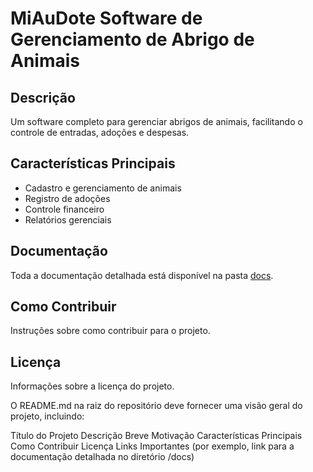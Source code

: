 # MiAuDote Software de Gerenciamento de Abrigo de Animais

## Descrição

Um software completo para gerenciar abrigos de animais, facilitando o controle de entradas, adoções e despesas.

## Características Principais

- Cadastro e gerenciamento de animais
- Registro de adoções
- Controle financeiro
- Relatórios gerenciais

## Documentação

Toda a documentação detalhada está disponível na pasta [docs](./docs).

## Como Contribuir

Instruções sobre como contribuir para o projeto.

## Licença

Informações sobre a licença do projeto.


O README.md na raiz do repositório deve fornecer uma visão geral do projeto, incluindo:

Título do Projeto
Descrição Breve
Motivação
Características Principais
Como Contribuir
Licença
Links Importantes (por exemplo, link para a documentação detalhada no diretório /docs)
